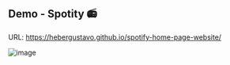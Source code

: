 ## Demo - Spotity 📻

URL: https://hebergustavo.github.io/spotify-home-page-website/

![image](https://github.com/user-attachments/assets/9c511dc0-52d7-4980-be97-cbb2bb9bfa15)

